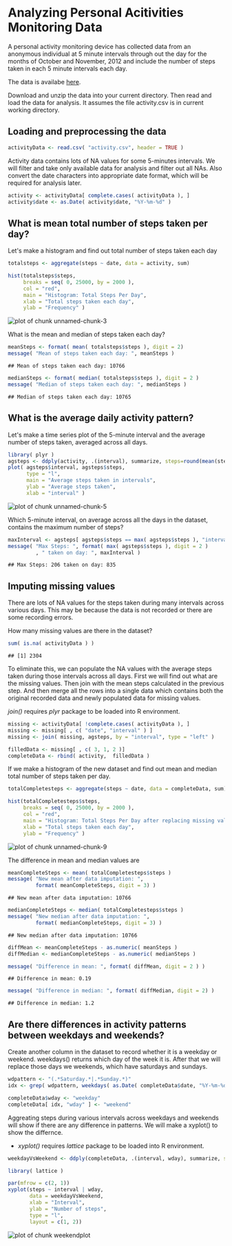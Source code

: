 Analyzing Personal Acitivities Monitoring Data
==============================================

A personal activity monitoring device has collected data from an anonymous individual at 5 minute intervals through out the day for the months of October and November, 2012 and include the number of steps taken in each 5 minute intervals each day.

The data is availabe [here](https://d396qusza40orc.cloudfront.net/repdata%2Fdata%2Factivity.zip).

Download and unzip the data into your current directory. Then read and load the data for analysis. It assumes the file activity.csv is in current working directory.

## Loading and preprocessing the data


```r
activityData <- read.csv( "activity.csv", header = TRUE )
```

Activity data contains lots of NA values for some 5-minutes intervals. We will filter and take only available data for analysis and filter out all NAs. Also convert the date characters into appropriate date format, which will be required for analysis later.


```r
activity <- activityData[ complete.cases( activityData ), ]
activity$date <- as.Date( activity$date, "%Y-%m-%d" )
```

## What is mean total number of steps taken per day?

Let's make a histogram and find out total number of steps taken each day

```r
totalsteps <- aggregate(steps ~ date, data = activity, sum)

hist(totalsteps$steps,
     breaks = seq( 0, 25000, by = 2000 ),
     col = "red",
     main = "Histogram: Total Steps Per Day",
     xlab = "Total steps taken each day",
     ylab = "Frequency" )
```

![plot of chunk unnamed-chunk-3](figure/unnamed-chunk-3.png) 

What is the mean and median of steps taken each day?

```r
meanSteps <- format( mean( totalsteps$steps ), digit = 2)
message( "Mean of steps taken each day: ", meanSteps )
```

```
## Mean of steps taken each day: 10766
```

```r
medianSteps <- format( median( totalsteps$steps ), digit = 2 )
message( "Median of steps taken each day: ", medianSteps )
```

```
## Median of steps taken each day: 10765
```

## What is the average daily activity pattern?

Let's make a time series plot of the 5-minute interval and the average number of steps taken, averaged across all days.


```r
library( plyr )
agsteps <- ddply(activity, .(interval), summarize, steps=round(mean(steps), 3))
plot( agsteps$interval, agsteps$steps, 
      type = "l",
      main = "Average steps taken in intervals",
      ylab = "Average steps taken",
      xlab = "interval" )
```

![plot of chunk unnamed-chunk-5](figure/unnamed-chunk-5.png) 

Which 5-minute interval, on average across all the days in the dataset, contains the maximum number of steps?


```r
maxInterval <- agsteps[ agsteps$steps == max( agsteps$steps ), "interval" ]
message( "Max Steps: ", format( max( agsteps$steps ), digit = 2 )
         , " taken on day: ", maxInterval )
```

```
## Max Steps: 206 taken on day: 835
```

## Imputing missing values

There are lots of NA values for the steps taken during many intervals across various days. This may be because the data is not recorded or there are some recording errors. 

How many missing values are there in the dataset?

```r
sum( is.na( activityData ) )
```

```
## [1] 2304
```

To eliminate this, we can populate the NA values with the average steps taken during those intervals across all days. First we will find out what are the missing values. Then join with the mean steps calculated in the previous step. And then merge all the rows into a single data which contains both the original recorded data and newly populated data for missing values.

_join()_ requires _plyr_ package to be loaded into R environment. 


```r
missing <- activityData[ !complete.cases( activityData ), ]
missing <- missing[ , c( "date", "interval" ) ]
missing <- join( missing, agsteps, by = "interval", type = "left" ) 

filledData <- missing[ , c( 3, 1, 2 )] 
completeData <- rbind( activity,  filledData )
```

If we make a histogram of the new dataset and find out mean and median total number of steps taken per day.

```r
totalCompletesteps <- aggregate(steps ~ date, data = completeData, sum)

hist(totalCompletesteps$steps,
     breaks = seq( 0, 25000, by = 2000 ),
     col = "red",
     main = "Histogram: Total Steps Per Day after replacing missing values",
     xlab = "Total steps taken each day",
     ylab = "Frequency" )
```

![plot of chunk unnamed-chunk-9](figure/unnamed-chunk-9.png) 

The difference in mean and median values are 


```r
meanCompleteSteps <- mean( totalCompletesteps$steps )
message( "New mean after data imputation: ",  
         format( meanCompleteSteps, digit = 3) )
```

```
## New mean after data imputation: 10766
```

```r
medianCompleteSteps <- median( totalCompletesteps$steps )
message( "New median after data imputation: ", 
         format( medianCompleteSteps, digit = 3) )
```

```
## New median after data imputation: 10766
```


```r
diffMean <- meanCompleteSteps - as.numeric( meanSteps )
diffMedian <- medianCompleteSteps - as.numeric( medianSteps )

message( "Difference in mean: ", format( diffMean, digit = 2 ) )
```

```
## Difference in mean: 0.19
```

```r
message( "Difference in median: ", format( diffMedian, digit = 2) )
```

```
## Difference in median: 1.2
```

## Are there differences in activity patterns between weekdays and weekends?

Create another column in the dataset to record whether it is a weekday or weekend. weekdays() returns which day of the week it is. After that we will replace those days we weekends, which have saturdays and sundays.


```r
wdpattern <- "(.*Saturday.*|.*Sunday.*)"
idx <- grep( wdpattern, weekdays( as.Date( completeData$date, "%Y-%m-%d" ) ) )

completeData$wday <- "weekday"
completeData[ idx, "wday" ] <- "weekend"
```

Aggreating steps during various intervals across weekdays and weekends will show if there are any difference in patterns. We will make a xyplot() to show the differnce.
* _xyplot()_ requires _lattice_ package to be loaded into R environment. 


```r
weekdayVsWeekend <- ddply(completeData, .(interval, wday), summarize, steps=round(mean(steps), 3))

library( lattice )

par(mfrow = c(2, 1))
xyplot(steps ~ interval | wday, 
       data = weekdayVsWeekend,
       xlab = "Interval",
       ylab = "Number of steps",
       type = "l", 
       layout = c(1, 2))
```

![plot of chunk weekendplot](figure/weekendplot.png) 
